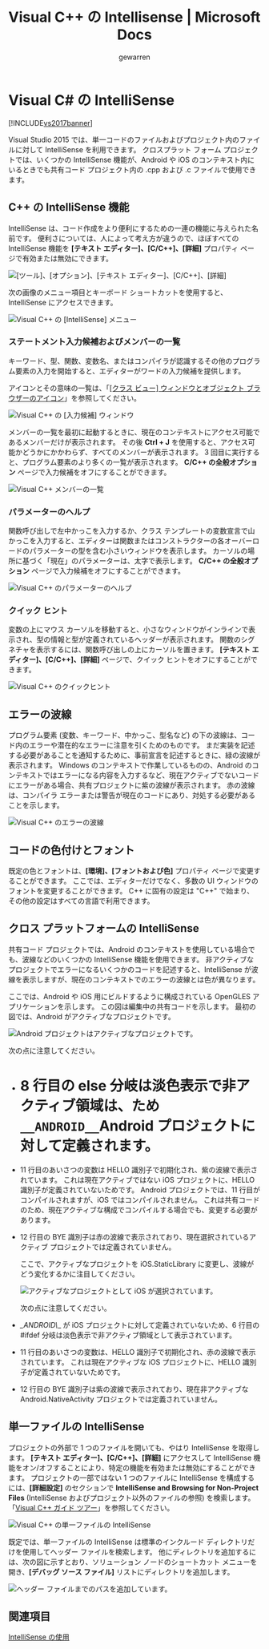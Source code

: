 ﻿---
title: Visual C++ の Intellisense | Microsoft Docs
ms.date: 11/15/2016
ms.prod: visual-studio-dev14
ms.technology: vs-ide-general
ms.topic: conceptual
ms.assetid: 9d7c6414-4e6c-4889-a74c-a6033795eccc
caps.latest.revision: 11
author: gewarren
ms.author: gewarren
manager: jillfra
ms.openlocfilehash: 25c11d0ab2a136c82956ffa1ed0f90da534acb87
ms.sourcegitcommit: 8b538eea125241e9d6d8b7297b72a66faa9a4a47
ms.translationtype: MTE95
ms.contentlocale: ja-JP
ms.lasthandoff: 01/23/2019
ms.locfileid: "54802630"
---
# <a name="visual-c-intellisense"></a>Visual C# の IntelliSense
[!INCLUDE[vs2017banner](../includes/vs2017banner.md)]

Visual Studio 2015 では、単一コードのファイルおよびプロジェクト内のファイルに対して IntelliSense を利用できます。 クロスプラット フォーム プロジェクトでは、いくつかの IntelliSense 機能が、Android や iOS のコンテキスト内にいるときでも共有コード プロジェクト内の .cpp および .c ファイルで使用できます。  
  
## <a name="intellisense-features-in-c"></a>C++ の IntelliSense 機能  
 IntelliSense は、コード作成をより便利にするための一連の機能に与えられた名前です。 便利さについては、人によって考え方が違うので、ほぼすべての IntelliSense 機能を **[テキスト エディター]、[C/C++]、[詳細]** プロパティ ページで有効または無効にできます。  
  
 ![[ツール]、[オプション]、[テキスト エディター]、[C&#47;C&#43;&#43;]、[詳細]](../ide/media/sintellisensecpptoolsoptions.PNG "sIntelliSenseCppToolsOptions")  
  
 次の画像のメニュー項目とキーボード ショートカットを使用すると、IntelliSense にアクセスできます。  
  
 ![Visual C&#43;&#43; の [IntelliSense] メニュー](../ide/media/vs2015-cpp-intellisense-menu.png "vs2015_cpp_intellisense_menu")  
  
### <a name="statement-completion-and-member-list"></a>ステートメント入力候補およびメンバーの一覧  
 キーワード、型、関数、変数名、またはコンパイラが認識するその他のプログラム要素の入力を開始すると、エディターがワードの入力候補を提供します。  
  
 アイコンとその意味の一覧は、「[[クラス ビュー] ウィンドウとオブジェクト ブラウザーのアイコン](../ide/class-view-and-object-browser-icons.md)」を参照してください。  
  
 ![Visual C&#43;&#43; の [入力候補] ウィンドウ](../ide/media/vs2015-cpp-complete-word.png "vs2015_cpp_complete_word")  
  
 メンバーの一覧を最初に起動するときに、現在のコンテキストにアクセス可能であるメンバーだけが表示されます。 その後 **Ctrl + J** を使用すると、アクセス可能かどうかにかかわらず、すべてのメンバーが表示されます。 3 回目に実行すると、プログラム要素のより多くの一覧が表示されます。 **C/C++ の全般オプション** ページで入力候補をオフにすることができます。  
  
 ![Visual C&#43;&#43; メンバーの一覧](../ide/media/vs2015-cpp-list-members.png "vs2015_cpp_list_members")  
  
### <a name="parameter-help"></a>パラメーターのヘルプ  
 関数呼び出しで左中かっこを入力するか、クラス テンプレートの変数宣言で山かっこを入力すると、エディターは関数またはコンストラクターの各オーバーロードのパラメーターの型を含む小さいウィンドウを表示します。 カーソルの場所に基づく「現在」のパラメーターは、太字で表示します。 **C/C++ の全般オプション** ページで入力候補をオフにすることができます。  
  
 ![Visual C&#43;&#43; のパラメーターのヘルプ](../ide/media/vs-2015-cpp-param-help.png "vs_2015_cpp_param_help")  
  
### <a name="quick-info"></a>クイック ヒント  
 変数の上にマウス カーソルを移動すると、小さなウィンドウがインラインで表示され、型の情報と型が定義されているヘッダーが表示されます。 関数のシグネチャを表示するには、関数呼び出しの上にカーソルを置きます。 **[テキスト エディター]、[C/C++]、[詳細]** ページで、クイック ヒントをオフにすることができます。  
  
 ![Visual C&#43;&#43; のクイックヒント](../ide/media/vs2015-cpp-quickinfo.png "vs2015_cpp_quickInfo")  
  
## <a name="error-squiggles"></a>エラーの波線  
 プログラム要素 (変数、キーワード、中かっこ、型名など) の下の波線は、コード内のエラーや潜在的なエラーに注意を引くためのものです。 まだ実装を記述する必要があることを通知するために、事前宣言を記述するときに、緑の波線が表示されます。 Windows のコンテキストで作業しているものの、Android のコンテキストではエラーになる内容を入力するなど、現在アクティブでないコードにエラーがある場合、共有プロジェクトに紫の波線が表示されます。 赤の波線は、コンパイラ エラーまたは警告が現在のコードにあり、対処する必要があることを示します。  
  
 ![Visual C&#43;&#43; のエラーの波線](../ide/media/vs2015-cpp-error-quiggles.png "vs2015_cpp_error_quiggles")  
  
## <a name="code-colorization-and-fonts"></a>コードの色付けとフォント  
 既定の色とフォントは、**[環境]、[フォントおよび色]** プロパティ ページで変更することができます。 ここでは、エディターだけでなく、多数の UI ウィンドウのフォントを変更することができます。 C++ に固有の設定は "C++" で始まり、その他の設定はすべての言語で利用できます。  
  
## <a name="cross-platform-intellisense"></a>クロス プラットフォームの IntelliSense  
 共有コード プロジェクトでは、Android のコンテキストを使用している場合でも、波線などのいくつかの IntelliSense 機能を使用できます。 非アクティブなプロジェクトでエラーになるいくつかのコードを記述すると、IntelliSense が波線を表示しますが、現在のコンテキストでのエラーの波線とは色が異なります。  
  
 ここでは、Android や iOS 用にビルドするように構成されている OpenGLES アプリケーションを示します。 この図は編集中の共有コードを示します。 最初の図では、Android がアクティブなプロジェクトです。  
  
 ![Android プロジェクトはアクティブなプロジェクトです。](../ide/media/intellisensecppcrossplatform.png "IntelliSenseCppCrossPlatform")  
  
 次の点に注意してください。  
  
- # 8 行目の else 分岐は淡色表示で非アクティブ領域は、ため`__ANDROID__`Android プロジェクトに対して定義されます。  
  
- 11 行目のあいさつの変数は HELLO 識別子で初期化され、紫の波線で表示されています。 これは現在アクティブではない iOS プロジェクトに、HELLO 識別子が定義されていないためです。 Android プロジェクトでは、11 行目がコンパイルされますが、iOS ではコンパイルされません。 これは共有コードのため、現在アクティブな構成でコンパイルする場合でも、変更する必要があります。  
  
- 12 行目の BYE 識別子は赤の波線で表示されており、現在選択されているアクティブ プロジェクトでは定義されていません。  
  
  ここで、アクティブなプロジェクトを iOS.StaticLibrary に変更し、波線がどう変化するかに注目してください。  
  
  ![アクティブなプロジェクトとして iOS が選択されています。](../ide/media/intellisensecppcrossplatform2.png "IntelliSenseCppCrossPlatform2")  
  
  次の点に注意してください。  
  
- *_ANDROID\\*\_ が iOS プロジェクトに対して定義されていないため、6 行目の #ifdef 分岐は淡色表示で非アクティブ領域として表示されています。  
  
- 11 行目のあいさつの変数は、HELLO 識別子で初期化され、赤の波線で表示されています。 これは現在アクティブな iOS プロジェクトに、HELLO 識別子が定義されていないためです。  
  
- 12 行目の BYE 識別子は紫の波線で表示されており、現在非アクティブな Android.NativeActivity プロジェクトでは定義されていません。  
  
## <a name="single-file-intellisense"></a>単一ファイルの IntelliSense  
 プロジェクトの外部で 1 つのファイルを開いても、やはり IntelliSense を取得します。 **[テキスト エディター]、[C/C++]、[詳細]** にアクセスして IntelliSense 機能をオン/オフすることにより、特定の機能を有効または無効にすることができます。 プロジェクトの一部ではない 1 つのファイルに IntelliSense を構成するには、**[詳細設定]** のセクションで **IntelliSense and Browsing for Non-Project Files** (IntelliSense およびプロジェクト以外のファイルの参照) を検索します。 「[Visual C++ ガイド ツアー](http://msdn.microsoft.com/499cb66f-7df1-45d6-8b6b-33d94fd1f17c)」を参照してください。  
  
 ![Visual C&#43;&#43; の単一ファイルの IntelliSense](../ide/media/vs2015-cpp-single-file-intellisense.png "vs2015_cpp_single_file_intellisense")  
  
 既定では、単一ファイルの IntelliSense は標準のインクルード ディレクトリだけを使用してヘッダー ファイルを検索します。 他にディレクトリを追加するには、次の図に示すとおり、ソリューション ノードのショートカット メニューを開き、**[デバッグ ソース ファイル]** リストにディレクトリを追加します。  
  
 ![ヘッダー ファイルまでのパスを追加しています。](../ide/media/intellisensedebugyourcode.jpg "IntelliSenseDebugYourCode")  
  
## <a name="see-also"></a>関連項目
 [IntelliSense の使用](../ide/using-intellisense.md)
